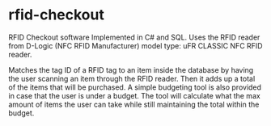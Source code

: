 # rfid-checkout

RFID Checkout software Implemented in C# and SQL. Uses the RFID reader from D-Logic (NFC RFID Manufacturer)
model type: uFR CLASSIC NFC RFID reader.

Matches the tag ID of a RFID tag to an item inside the database by having the
user scanning an item through the RFID reader. Then it adds up a total of the items
that will be purchased. A simple budgeting tool is also provided in case that the user
is under a budget. The tool will calculate what the max amount of items the user can take
while still maintaining the total within the budget.
